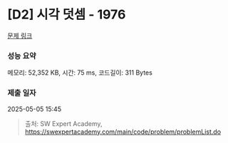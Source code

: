 # [D2] 시각 덧셈 - 1976 

[문제 링크](https://swexpertacademy.com/main/code/problem/problemDetail.do?contestProbId=AV5PttaaAZIDFAUq) 

### 성능 요약

메모리: 52,352 KB, 시간: 75 ms, 코드길이: 311 Bytes

### 제출 일자

2025-05-05 15:45



> 출처: SW Expert Academy, https://swexpertacademy.com/main/code/problem/problemList.do